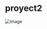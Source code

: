 # proyect2

![image](https://github.com/38215290/proyect2/assets/127343400/e0e3244e-83b1-4e3f-bb06-55c3523eb199)

